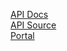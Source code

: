 

[API Docs](https://docs.xap3y.space) <br>
[API Source](https://github.com/xap3y/space-api) <br>
[Portal](https://xap3y.space)
